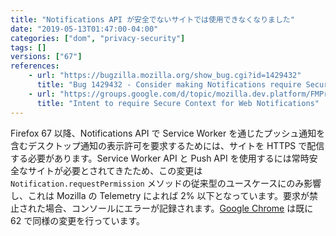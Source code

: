 ```yaml
---
title: "Notifications API が安全でないサイトでは使用できなくなりました"
date: "2019-05-13T01:47:00-04:00"
categories: ["dom", "privacy-security"]
tags: []
versions: ["67"]
references:
    - url: "https://bugzilla.mozilla.org/show_bug.cgi?id=1429432"
      title: "Bug 1429432 - Consider making Notifications require SecureContext"
    - url: "https://groups.google.com/d/topic/mozilla.dev.platform/FMPrIMGBNtg/discussion"
      title: "Intent to require Secure Context for Web Notifications"
---
```

Firefox 67 以降、Notifications API で Service Worker を通じたプッシュ通知を含むデスクトップ通知の表示許可を要求するためには、サイトを HTTPS で配信する必要があります。Service Worker API と Push API を使用するには常時安全なサイトが必要とされてきたため、この変更は `Notification.requestPermission` メソッドの従来型のユースケースにのみ影響し、これは Mozilla の Telemetry によれば 2% 以下となっています。要求が禁止された場合、コンソールにエラーが記録されます。[Google Chrome](https://www.chromestatus.com/feature/5759967025954816) は既に 62 で同様の変更を行っています。
